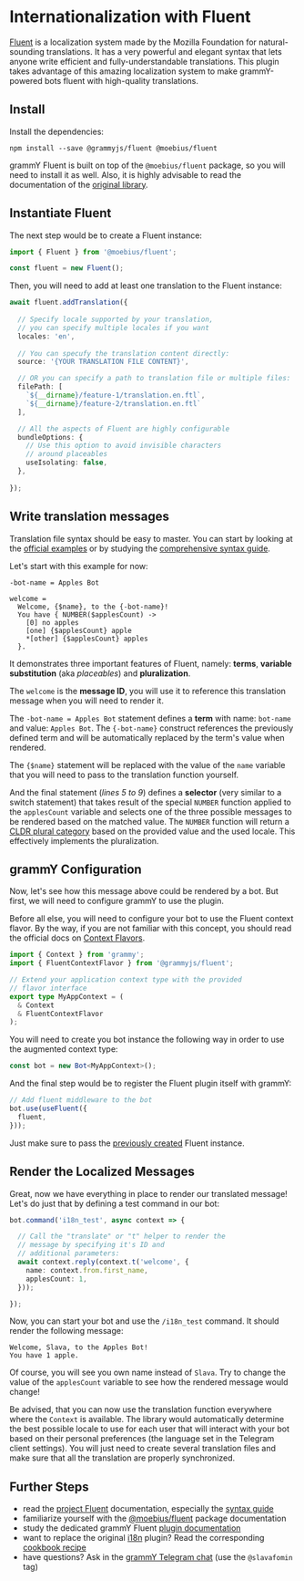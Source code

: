 
# Internationalization with Fluent

[Fluent](https://projectfluent.org/) is a localization system made by the Mozilla Foundation for natural-sounding translations.
It has a very powerful and elegant syntax that lets anyone write efficient and fully-understandable translations.
This plugin takes advantage of this amazing localization system to make grammY-powered bots fluent with high-quality translations.


## Install

Install the dependencies:

```shell
npm install --save @grammyjs/fluent @moebius/fluent
```

grammY Fluent is built on top of the `@moebius/fluent` package, so you will need to install it as well.
Also, it is highly advisable to read the documentation of the [original library](https://github.com/the-moebius/fluent#moebiusfluent).


## Instantiate Fluent

The next step would be to create a Fluent instance:

```typescript
import { Fluent } from '@moebius/fluent';

const fluent = new Fluent();
```

Then, you will need to add at least one translation to the Fluent instance:

```typescript
await fluent.addTranslation({
  
  // Specify locale supported by your translation,
  // you can specify multiple locales if you want
  locales: 'en',
  
  // You can specufy the translation content directly:
  source: '{YOUR TRANSLATION FILE CONTENT}',

  // OR you can specify a path to translation file or multiple files:
  filePath: [
    `${__dirname}/feature-1/translation.en.ftl`,
    `${__dirname}/feature-2/translation.en.ftl`
  ],

  // All the aspects of Fluent are highly configurable
  bundleOptions: {
    // Use this option to avoid invisible characters
    // around placeables
    useIsolating: false,
  },
  
});
```


## Write translation messages

Translation file syntax should be easy to master.
You can start by looking at the [official examples](https://projectfluent.org/#examples) or by studying the [comprehensive syntax guide](https://projectfluent.org/fluent/guide/).

Let's start with this example for now:

```ftl
-bot-name = Apples Bot

welcome =
  Welcome, {$name}, to the {-bot-name}!
  You have { NUMBER($applesCount) ->
    [0] no apples
    [one] {$applesCount} apple
    *[other] {$applesCount} apples
  }.
```

It demonstrates three important features of Fluent, namely: **terms**, **variable substitution** (aka *placeables*) and **pluralization**.

The `welcome` is the **message ID**, you will use it to reference this translation message when you will need to render it.

The `-bot-name = Apples Bot` statement defines a **term** with name: `bot-name` and value: `Apples Bot`.
The `{-bot-name}` construct references the previously defined term and will be automatically replaced by the term's value when rendered.

The `{$name}` statement will be replaced with the value of the `name` variable that you will need to pass to the translation function yourself.

And the final statement (*lines 5 to 9*) defines a **selector** (very similar to a switch statement) that takes result of the special `NUMBER` function applied to the `applesCount` variable and selects one of the three possible messages to be rendered based on the matched value.
The `NUMBER` function will return a [CLDR plural category](https://www.unicode.org/cldr/cldr-aux/charts/30/supplemental/language_plural_rules.html) based on the provided value and the used locale.
This effectively implements the pluralization.


## grammY Configuration

Now, let's see how this message above could be rendered by a bot.
But first, we will need to configure grammY to use the plugin.

Before all else, you will need to configure your bot to use the Fluent context flavor.
By the way, if you are not familiar with this concept, you should read the official docs on [Context Flavors](/guide/context.html#context-flavors).

```typescript
import { Context } from 'grammy';
import { FluentContextFlavor } from '@grammyjs/fluent';

// Extend your application context type with the provided
// flavor interface
export type MyAppContext = (
  & Context
  & FluentContextFlavor
);
```

You will need to create you bot instance the following way in order to use the augmented context type:

```typescript
const bot = new Bot<MyAppContext>();
```

And the final step would be to register the Fluent plugin itself with grammY:

```typescript
// Add fluent middleware to the bot
bot.use(useFluent({
  fluent,
}));
```

Just make sure to pass the [previously created](#instantiate-fluent) Fluent instance.


## Render the Localized Messages

Great, now we have everything in place to render our translated message!
Let's do just that by defining a test command in our bot:

```typescript
bot.command('i18n_test', async context => {

  // Call the "translate" or "t" helper to render the
  // message by specifying it's ID and
  // additional parameters:
  await context.reply(context.t('welcome', {
    name: context.from.first_name,
    applesCount: 1,
  }));

});
```

Now, you can start your bot and use the `/i18n_test` command.
It should render the following message:

```text:no-line-numbers
Welcome, Slava, to the Apples Bot!
You have 1 apple.
```

Of course, you will see you own name instead of `Slava`.
Try to change the value of the `applesCount` variable to see how the rendered message would change!

Be advised, that you can now use the translation function everywhere where the `Context` is available.
The library would automatically determine the best possible locale to use for each user that will interact with your bot based on their personal preferences (the language set in the Telegram client settings).
You will just need to create several translation files and make sure that all the translation are properly synchronized.


## Further Steps

- read the [project Fluent](https://projectfluent.org/) documentation, especially the [syntax guide](https://projectfluent.org/fluent/guide/)
- familiarize yourself with the [@moebius/fluent](https://github.com/the-moebius/fluent#readme) package documentation
- study the dedicated grammY Fluent [plugin documentation](https://github.com/grammyjs/fluent)
- want to replace the original [i18n](/plugins/i18n.md) plugin? Read the corresponding [cookbook recipe](https://github.com/grammyjs/fluent#i18n-plugin-replacement)
- have questions? Ask in the [grammY Telegram chat](https://t.me/grammyjs) (use the `@slavafomin` tag)
